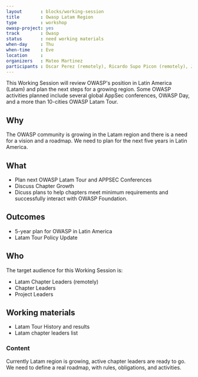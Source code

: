 ```yaml
---
layout       : blocks/working-session
title        : Owasp Latam Region
type         : workshop
owasp-project: yes
track        : Owasp
status       : need working materials 
when-day     : Thu
when-time    : Eve
location     : 
organizers   : Mateo Martinez
participants : Oscar Perez (remotely), Ricardo Supo Picon (remotely), John Jairo (remotely), Fernando Vela (remotely), Pablo (remotely), Gaston Toth (remotely), John Vargas (remotely)
---
```


This Working Session will review OWASP's position in Latin America (Latam) and plan the next steps for a growing region. Some OWASP activities planned include several global AppSec conferences, OWASP Day, and a more than 10-cities OWASP Latam Tour.

## Why

The OWASP community is growing in the Latam region and there is a need for a vision and a roadmap. We need to plan for the next five years in Latin America. 

## What

- Plan next OWASP Latam Tour and APPSEC Conferences
- Discuss Chapter Growth
- Dicuss plans to help chapters meet minimum requirements and successfully interact with OWASP Foundation. 

## Outcomes

- 5-year plan for OWASP in Latin America
- Latam Tour Policy Update

## Who

The target audience for this Working Session is:

- Latam Chapter Leaders (remotely)
- Chapter Leaders
- Project Leaders

## Working materials

- Latam Tour History and results
- Latam chapter leaders list

### Content

Currently Latam region is growing, active chapter leaders are ready to go. We need to define a real roadmap, with rules, obligations, and activities.
